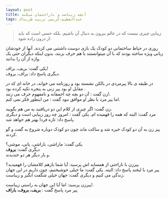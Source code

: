 ```yaml
---
layout: post
title: آنچه زیباست و ناراحتمان میکند
tags: عبدالعظیم-کریمی تربیت طربناک
---
```

>زیبایی چیزی نیست که در عالم بیرون به دنبال آن باشیم، بلکه حسی است که باید از درون زاده شود.

روزی در حیاط ساختمانی دو کودک یک بازی دوست داشتنی می کردند. آنها از خودشان زبانی ویژه ساخته بودند که با آن میتوانستند با هم حرف بزنند، بدون اینکه دیگران حتی یک واژه از آن را بدانند.

یکی گفت: بریف، براف!   
دیگری پاسخ داد: براف، بروف.

در طبقه ی بالا پیرمردی در بالکن نشسته بود و روزنامه می خواند، در خانه ای که در مقابل او بود پیر زنی به پنجره تکیه کرده بود .  
زن گفت : آن دو بچه چه احمقانه و نامفهوم حرف می زنند!.   
اما پیر مرد با نظر او موافق نبود گفت : من اینطور فکر نمی کنم.  

زن گفت: اگر چیزی از کلام این دو دریافتید به من هم بگویید.  
مرد گفت: البته که همه را فهمیده ام. یکی گفت : امروز چه روز زیبایی است و دیگری پاسخ داد: تازه فردا بهتر هم خواهد شد.

پیز زن به آن دو کودک خیره شد و ساکت ماند چون دو کودک دوباره شروع به گفت و گو کردند. 

یکی گفت: ماراشی،  باراشی، پانی، موشی؟   
دیگری گفت: __بروف__   
و بار دیگر هر دو خندیدند.  

پیرزن با ناراحتی از همسایه اش پرسید: آیا شما بازهم کلامشان را فهمیدید؟  
 پیر مرد با لبخند پاسخ داد: البته. یکی گفت: ما خیلی خوشبختیم، چون داریم در این جهان زندگی می کنیم و دیگری گفت: جهان خیلی شگفت انگیز و زیباست.

 پیرزن پرسید: اما آیا این جهان به راستی زیباست!.  
  پیر مرد پاسخ گفت : __بریف، بروف، باراف__